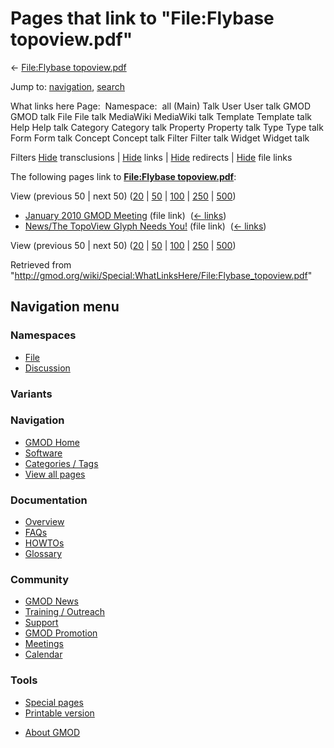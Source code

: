 <div id="mw-page-base" class="noprint">

</div>

<div id="mw-head-base" class="noprint">

</div>

<div id="content" class="mw-body" role="main">

<span id="top"></span>

<div id="mw-js-message" style="display:none;">

</div>



# <span dir="auto">Pages that link to "File:Flybase topoview.pdf"</span>

<div id="bodyContent">

<div id="contentSub">

← [File:Flybase
topoview.pdf](/wiki/File:Flybase_topoview.pdf "File:Flybase topoview.pdf")

</div>

<div id="jump-to-nav" class="mw-jump">

Jump to: [navigation](#mw-navigation), [search](#p-search)

</div>

<div id="mw-content-text">

What links here Page:  Namespace:  all (Main) Talk User User talk GMOD
GMOD talk File File talk MediaWiki MediaWiki talk Template Template talk
Help Help talk Category Category talk Property Property talk Type Type
talk Form Form talk Concept Concept talk Filter Filter talk Widget
Widget talk

Filters
[Hide](/mediawiki/index.php?title=Special:WhatLinksHere/File:Flybase_topoview.pdf&hidetrans=1 "Special:WhatLinksHere/File:Flybase topoview.pdf")
transclusions \|
[Hide](/mediawiki/index.php?title=Special:WhatLinksHere/File:Flybase_topoview.pdf&hidelinks=1 "Special:WhatLinksHere/File:Flybase topoview.pdf")
links \|
[Hide](/mediawiki/index.php?title=Special:WhatLinksHere/File:Flybase_topoview.pdf&hideredirs=1 "Special:WhatLinksHere/File:Flybase topoview.pdf")
redirects \|
[Hide](/mediawiki/index.php?title=Special:WhatLinksHere/File:Flybase_topoview.pdf&hideimages=1 "Special:WhatLinksHere/File:Flybase topoview.pdf")
file links

The following pages link to **[File:Flybase
topoview.pdf](/wiki/File:Flybase_topoview.pdf "File:Flybase topoview.pdf")**:

View (previous 50 \| next 50)
([20](/mediawiki/index.php?title=Special:WhatLinksHere/File:Flybase_topoview.pdf&limit=20 "Special:WhatLinksHere/File:Flybase topoview.pdf")
\|
[50](/mediawiki/index.php?title=Special:WhatLinksHere/File:Flybase_topoview.pdf&limit=50 "Special:WhatLinksHere/File:Flybase topoview.pdf")
\|
[100](/mediawiki/index.php?title=Special:WhatLinksHere/File:Flybase_topoview.pdf&limit=100 "Special:WhatLinksHere/File:Flybase topoview.pdf")
\|
[250](/mediawiki/index.php?title=Special:WhatLinksHere/File:Flybase_topoview.pdf&limit=250 "Special:WhatLinksHere/File:Flybase topoview.pdf")
\|
[500](/mediawiki/index.php?title=Special:WhatLinksHere/File:Flybase_topoview.pdf&limit=500 "Special:WhatLinksHere/File:Flybase topoview.pdf"))

- [January 2010 GMOD
  Meeting](/wiki/January_2010_GMOD_Meeting "January 2010 GMOD Meeting")
  (file link) ‎ <span class="mw-whatlinkshere-tools">([←
  links](/mediawiki/index.php?title=Special:WhatLinksHere&target=January+2010+GMOD+Meeting "Special:WhatLinksHere"))</span>
- [News/The TopoView Glyph Needs
  You!](/wiki/News/The_TopoView_Glyph_Needs_You! "News/The TopoView Glyph Needs You!")
  (file link) ‎ <span class="mw-whatlinkshere-tools">([←
  links](/mediawiki/index.php?title=Special:WhatLinksHere&target=News%2FThe+TopoView+Glyph+Needs+You%21 "Special:WhatLinksHere"))</span>

View (previous 50 \| next 50)
([20](/mediawiki/index.php?title=Special:WhatLinksHere/File:Flybase_topoview.pdf&limit=20 "Special:WhatLinksHere/File:Flybase topoview.pdf")
\|
[50](/mediawiki/index.php?title=Special:WhatLinksHere/File:Flybase_topoview.pdf&limit=50 "Special:WhatLinksHere/File:Flybase topoview.pdf")
\|
[100](/mediawiki/index.php?title=Special:WhatLinksHere/File:Flybase_topoview.pdf&limit=100 "Special:WhatLinksHere/File:Flybase topoview.pdf")
\|
[250](/mediawiki/index.php?title=Special:WhatLinksHere/File:Flybase_topoview.pdf&limit=250 "Special:WhatLinksHere/File:Flybase topoview.pdf")
\|
[500](/mediawiki/index.php?title=Special:WhatLinksHere/File:Flybase_topoview.pdf&limit=500 "Special:WhatLinksHere/File:Flybase topoview.pdf"))

</div>

<div class="printfooter">

Retrieved from
"<http://gmod.org/wiki/Special:WhatLinksHere/File:Flybase_topoview.pdf>"

</div>

<div id="catlinks" class="catlinks catlinks-allhidden">

</div>

<div class="visualClear">

</div>

</div>

</div>

<div id="mw-navigation">

## Navigation menu

<div id="mw-head">



<div id="left-navigation">

<div id="p-namespaces" class="vectorTabs" role="navigation"
aria-labelledby="p-namespaces-label">

### Namespaces

- <span id="ca-nstab-image"><a href="/wiki/File:Flybase_topoview.pdf" accesskey="c"
  title="View the file page [c]">File</a></span>
- <span id="ca-talk"><a
  href="/mediawiki/index.php?title=File_talk:Flybase_topoview.pdf&amp;action=edit&amp;redlink=1"
  accesskey="t"
  title="Discussion about the content page [t]">Discussion</a></span>

</div>

<div id="p-variants" class="vectorMenu emptyPortlet" role="navigation"
aria-labelledby="p-variants-label">

### 

### Variants[](#)

<div class="menu">

</div>

</div>

</div>





</div>

</div>

</div>

<div id="mw-panel">

<div id="p-logo" role="banner">

<a href="/wiki/Main_Page"
style="background-image: url(http://gmod.org/images/GMOD-cogs.png);"
title="Visit the main page"></a>

</div>

<div id="p-Navigation" class="portal" role="navigation"
aria-labelledby="p-Navigation-label">

### Navigation

<div class="body">

- <span id="n-GMOD-Home">[GMOD Home](/wiki/Main_Page)</span>
- <span id="n-Software">[Software](/wiki/GMOD_Components)</span>
- <span id="n-Categories-.2F-Tags">[Categories /
  Tags](/wiki/Categories)</span>
- <span id="n-View-all-pages">[View all
  pages](/wiki/Special:AllPages)</span>

</div>

</div>

<div id="p-Documentation" class="portal" role="navigation"
aria-labelledby="p-Documentation-label">

### Documentation

<div class="body">

- <span id="n-Overview">[Overview](/wiki/Overview)</span>
- <span id="n-FAQs">[FAQs](/wiki/Category:FAQ)</span>
- <span id="n-HOWTOs">[HOWTOs](/wiki/Category:HOWTO)</span>
- <span id="n-Glossary">[Glossary](/wiki/Glossary)</span>

</div>

</div>

<div id="p-Community" class="portal" role="navigation"
aria-labelledby="p-Community-label">

### Community

<div class="body">

- <span id="n-GMOD-News">[GMOD News](/wiki/GMOD_News)</span>
- <span id="n-Training-.2F-Outreach">[Training /
  Outreach](/wiki/Training_and_Outreach)</span>
- <span id="n-Support">[Support](/wiki/Support)</span>
- <span id="n-GMOD-Promotion">[GMOD
  Promotion](/wiki/GMOD_Promotion)</span>
- <span id="n-Meetings">[Meetings](/wiki/Meetings)</span>
- <span id="n-Calendar">[Calendar](/wiki/Calendar)</span>

</div>

</div>

<div id="p-tb" class="portal" role="navigation"
aria-labelledby="p-tb-label">

### Tools

<div class="body">

- <span id="t-specialpages"><a href="/wiki/Special:SpecialPages" accesskey="q"
  title="A list of all special pages [q]">Special pages</a></span>
- <span id="t-print"><a
  href="/mediawiki/index.php?title=Special:WhatLinksHere/File:Flybase_topoview.pdf&amp;printable=yes"
  rel="alternate" accesskey="p"
  title="Printable version of this page [p]">Printable version</a></span>

</div>

</div>

</div>

</div>

<div id="footer" role="contentinfo">

- <span id="footer-places-about">[About
  GMOD](/wiki/GMOD:About "GMOD:About")</span>

<!-- -->






</div>
